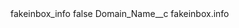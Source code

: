 <?xml version="1.0" encoding="UTF-8"?>
<CustomMetadata xmlns="http://soap.sforce.com/2006/04/metadata" xmlns:xsi="http://www.w3.org/2001/XMLSchema-instance" xmlns:xsd="http://www.w3.org/2001/XMLSchema">
    <label>fakeinbox_info</label>
    <protected>false</protected>
    <values>
        <field>Domain_Name__c</field>
        <value xsi:type="xsd:string">fakeinbox.info</value>
    </values>
</CustomMetadata>
